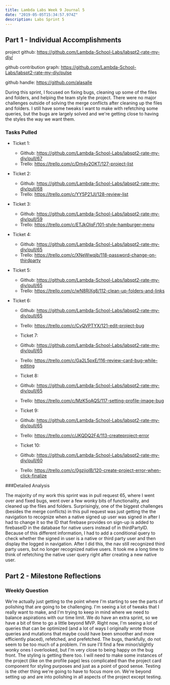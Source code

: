 ```yaml
---
title: Lambda Labs Week 9 Journal 5
date: "2019-05-05T15:34:57.974Z"
description: Labs Sprint 5
---
```




## Part 1 - Individual Accomplishments


project github: https://github.com/Lambda-School-Labs/labspt2-rate-my-diy/

github contribution graph: https://github.com/Lambda-School-Labs/labspt2-rate-my-diy/pulse

github handle: https://github.com/alasalle

During this sprint, I focused on fixing bugs, cleaning up some of the files and folders, and helping the team style the project. There were no major challenges outside of solving the merge conflicts after cleaning up the files and folders. I still have some tweaks I want to make with refetching some queries, but the bugs are largely solved and we're getting close to having the styles the way we want them.


### Tasks Pulled


  - Ticket 1:
    - Github: https://github.com/Lambda-School-Labs/labspt2-rate-my-diy/pull/67
    - Trello: https://trello.com/c/Dm4y2OKT/127-project-list

  - Ticket 2: 
    - Github: https://github.com/Lambda-School-Labs/labspt2-rate-my-diy/pull/68
    - Trello: https://trello.com/c/YY5P21JI/128-review-list

  - Ticket 3:
    - Github: https://github.com/Lambda-School-Labs/labspt2-rate-my-diy/pull/59
    - Trello: https://trello.com/c/ETJkOlqF/101-style-hamburger-menu

  - Ticket 4:
    - Github: https://github.com/Lambda-School-Labs/labspt2-rate-my-diy/pull/65
    - Trello: https://trello.com/c/XNeWwqjb/118-password-change-on-thirdparty

  - Ticket 5:
    - Github: https://github.com/Lambda-School-Labs/labspt2-rate-my-diy/pull/65
    - Trello: https://trello.com/c/wN8RiXg8/112-clean-up-folders-and-links

  - Ticket 6:
    - Github: https://github.com/Lambda-School-Labs/labspt2-rate-my-diy/pull/65
    - Trello: https://trello.com/c/CvQVPTYX/121-edit-project-bug

    - Ticket 7:
    - Github: https://github.com/Lambda-School-Labs/labspt2-rate-my-diy/pull/65
    - Trello: https://trello.com/c/Ga2L5pxE/116-review-card-bug-while-editing

    - Ticket 8:
    - Github: https://github.com/Lambda-School-Labs/labspt2-rate-my-diy/pull/65
    - Trello: https://trello.com/c/MzK5oAQS/117-setting-profile-image-bug

    - Ticket 9:
    - Github: https://github.com/Lambda-School-Labs/labspt2-rate-my-diy/pull/65
    - Trello: https://trello.com/c/JKQDQ2F4/113-createproject-error

    - Ticket 10:
    - Github: https://github.com/Lambda-School-Labs/labspt2-rate-my-diy/pull/60
    - Trello: https://trello.com/c/0gzjiolB/120-create-project-error-when-click-finalize



###Detailed Analysis


The majority of my work this sprint was in pull request 65, where I went over and fixed bugs, went over a few wonky bits of functionality, and cleaned up the files and folders. Surprisingly, one of the biggest challenges (besides the merge conflicts) in this pull request was just getting the the navigation to recognize when a native signed up user was signed in after I had to change it so the ID that firebase provides on sign-up is added to firebaseID in the database for native users instead of in thirdPartyID. Because of this different information, I had to add a conditional query to check whether the signed in user is a native or third party user and then display the logged in navigation. After I did this, the nav still recognized third party users, but no longer recognized native users. It took me a long time to think of refetching the native user query right after creating a new native user.


## Part 2 - Milestone Reflections


### Weekly Question

We're actually just getting to the point where I'm starting to see the parts of polishing that are going to be challenging. I'm seeing a lot of tweaks that I really want to make, and I'm trying to keep in mind where we need to balance aspirations with our time limit. We do have an extra sprint, so we have a bit of time to go a little beyond MVP. Right now, I'm seeing a lot of queries that can be optimized (and a lot of ways I originally wrote those queries and mutations that maybe could have been smoother and more efficiently placed), refetched, and prefetched. The bugs, thankfully, do not seem to be too much of a problem. I'm sure I'll find a few minor/slightly wonky ones I overlooked, but I'm very close to being happy on the bug front. The styling is getting there too. I will need to make some instances of the project (like on the profile page) less complicated than the project card component for styling purposes and just as a point of good sense. Testing is the other thing we're going to have to focus more on. We're beyond setting up and are into polishing in all aspects of the project except testing.
